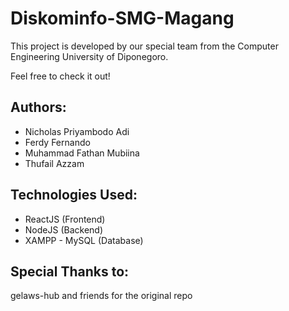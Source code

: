 # Diskominfo-SMG-Magang

This project is developed by our special team from the Computer Engineering University of Diponegoro.

Feel free to check it out!

## Authors:
- Nicholas Priyambodo Adi
- Ferdy Fernando
- Muhammad Fathan Mubiina
- Thufail Azzam

## Technologies Used:
- ReactJS (Frontend)
- NodeJS (Backend)
- XAMPP - MySQL (Database)

## Special Thanks to:
gelaws-hub and friends for the original repo
